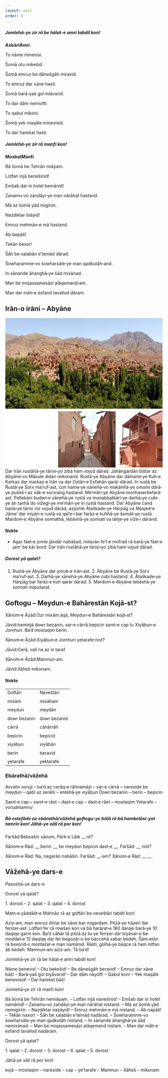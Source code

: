 ```yaml
---
layout: unit
order: 6
---
```








##### Jomlehā‐ye zir rā be hālat‐e amri tabdil kon!

**AxbāriAmri**

To nāme minevisi.

Šomā otu mikešid.

Šomā emruz be dānešgāh miravid.

To emruz dar xāne hasti.

Šomā barā‐yaš gol miāvarid.

To dar dām nemiofti.

To qabul mikoni.

Šomā yek maqāle minevisid.

To dar harekat hasti.

##### Jomlehā‐ye zir rā manfi kon!

**MosbatManfi**

Bā šomā be Tehrān miāyam.

Lotfan injā benešinid!

Emšab dar in hotel bemānid!

Zanamu‐vo zandāyi‐ye man nārāhat hastand.

Mā az šomā yād migirim.

Nazdiktar biāyid!

Emruz mehmān‐e mā hastand.

Āb bepāš!

Tekān bexor!

Šāh be xalabān e’temād dārad.

Šowharamme‐vo šowharxāle‐ye man qadkutāh‐and.

In xānande āhanghā‐ye šād mixānad.

Man be mojassamesāzi alāqemand‐am.

Man dar māh‐e esfand tavallod dāram.

## Irān‐o irāni – Abyāne

![](Pictures/100000000000037C0000034C6638D248C7947CFD.jpg)Dar Irān rustāhā‐ye tārixi‐yo zibā ham vojud dārad. Jahāngardān bištar az Abyāne‐vo Māsule didan mikonand. Rustā‐ye Abyāne dar dāmane‐ye Kuh‐e Karkas dar markaz‐e Irān va dar Ostān‐e Esfahān qarār dārad. In rustā be Rustā‐ye Sorx ma’ruf‐ast, con hame‐ye xānehā‐vo makānhā‐ye omumi dārā‐ ye pušeš‐i az xāk‐e sorxrang hastand. Me’māri‐ye Abyāne monhaserbefard‐ast. Pellekāni budan‐e xānehā‐ye rustā va monabbatkāri‐ye darhā‐ye cubi‐ye ān tanhā do vižegi‐ye me’māri‐ye in rustā hastand. Dar Abyāne cand banā‐ye tārixi niz vojud dārad, azjomle Ātaškade‐ye Hārpāg va Masjed‐e Jāme’ dar miyān‐e rustā va qal’e‐i bar farāz‐e kuhhā‐ye šomāli‐ye rustā. Mardom‐e Abyāne sonnathā, lebāshā‐ye sonnati va lahje‐ye viže‐i dārand.

#### Nokte

  - Agar fāel‐e jomle jāndār nabāšad, mitavān fe’l‐e mofrad rā barā‐ye     fāel‐e jam’ be kār bord: Dar Irān rustāhā‐ye tārixi‐yo zibā ham     vojud dārad.

##### Dorost yā qalat?

1.  Rustā‐ye Abyāne dar jonub‐e Irān‐ast. 2.  Abyāne be Rustā‐ye Sorx ma’ruf‐ast. 3.  Darhā‐ye xānehā‐ye Abyāne cubi hastand. 4.  Ātaškade‐ye Hārpāg bar farāz‐e kuh qarār dārad. 5.  Mardom‐e Abyāne lebāshā‐ye sonnati mipušand.

## Goftogu – Meydun‐e Bahārestān Kojā‐st?

Xānom‐e Āzād:Ozr mixām āqā, Meydun‐e Bahārestān kojā‐st?

Jāvid:haminjā dowr bezanin, sar‐e cārrā bepicin samt‐e cap tu Xiyābun‐e Jomhuri. Ba’d mostaqim berin.

Xānom‐e Āzād:Xiyābun‐e Jomhuri yetarafe nist?

Jāvid:Cerā, vali na az in taraf.

Xānom‐e Āzād:Mamnun‐am.

Jāvid:Xāheš mikonam.

#### Nokte

|              |              |
|------------|------------ |
| Goftāri      | Neveštāri    |
|              |              |
| mixām        | mixāham      |
|              |              |
| meydun       | meydān       |
|              |              |
| dowr bezanin | dowr bezanid |
|              |              |
| cārrā        | cāhārrāh     |
|              |              |
| bepicin      | bepicid      |
|              |              |
| xiyābun      | xiyābān      |
|              |              |
| berin        | beravid      |
|              |              |
| yetarafe     | yektarafe    |

### Ebārathā/vāžehā

Avvalin xoruji – ba’d az cerāq‐e rāhnamāyi – sar‐e cārrā – nareside be meydun – qabl az serāhi – entehā‐ye xiyābun Dowr bezanin – berin – bepicin

Samt‐e cap – samt‐e rāst – dast‐e cap – dast‐e rāst – mostaqim Yetarafe – vorudmamnu’

##### Bā estefāde az ebārathā/vāžehā goftogu‐ye bālā rā bā hamkelāsi‐yat tamrin kon! Jāhā‐ye xāli rā por kon!

Faršād:Bebxašin xānum, Pārk‐e Lāle \_\_‐st?

Xānom‐e Rād: \_\_ berin. \_\_ be meydun bepicin dast‐e \_\_. Faršād: \_\_ nist?

Xānom‐e Rād: Na, negarān nabāšin. Faršād: \_\_‐am? Xānom‐e Rād: \_\_ \_\_.

## Vāžehā-ye dars-e 

Pasoxhā-ye dars-e 

Dorost yā qalat?

1\. dorost – 2. qalat – 3. qalat – 4. dorost

Matn‐e yāddāšt‐e Mahnāz rā az goftāri be neveštāri tabdil kon!

Aziz‐am, man emruz dirtar be xāne bar migardam. Pitzā‐ye hāzeri dar ferizer‐ast. Lotfan fer rā rowšan kon va bā harārat‐e 180 daraje barā‐ye 10 daqiqe garm kon. Ba’d cāhār tā pitzā az tu‐ye ferizer dar biyāvar‐o be moddat‐e 12 daqiqe dar fer begozār‐o be baccehā xabar bedeh. Šām‐etān rā bexorid‐o montazer‐e man namānid. Rāsti, golhā‐ye bāqce rā ham lotfan āb bedeh. Mamnun‐am aziz‐am. Tā ba’d!

Jomlehā‐ye zir rā be hālat‐e amri tabdil kon!

Nāme benevis! – Otu bekešid! – Be dānešgāh beravid! – Emruz dar xāne bāš! – Barā‐yaš gol biyāvarid! – Dar dām nayoft! – Qabul kon! – Yek maqāle benevisid! – Dar harekat bāš!

Jomlehā‐ye zir rā manfi kon!

Bā šomā be Tehrān nemiāyam. – Lotfan injā nanešinid! – Emšab dar in hotel namānid! – Zanamu‐vo zandāyi‐ye man nārāhat nistand. – Mā az šomā yād nemigirim. – Nazdiktar nayāyid! – Emruz mehmān‐e mā nistand. – Āb napāš! – Tekān naxor! – Šāh be xalabān e’temād nadārad. – Šowharamme‐vo šowharxāle‐ye man qadkutāh nistand. – In xānande āhanghā‐ye šād nemixānad. – Man be mojassamesāzi alāqemand nistam. – Man dar māh‐e esfand tavallod nadāram.

Dorost yā qalat?

1\. qalat – 2. dorost – 3. dorost – 4. qalat – 5. dorost

Jāhā‐ye xāli rā por kon!

kojā – mostaqim – nareside – cap – ye’tarafe – Mamnun – Xāheš – mikonam

